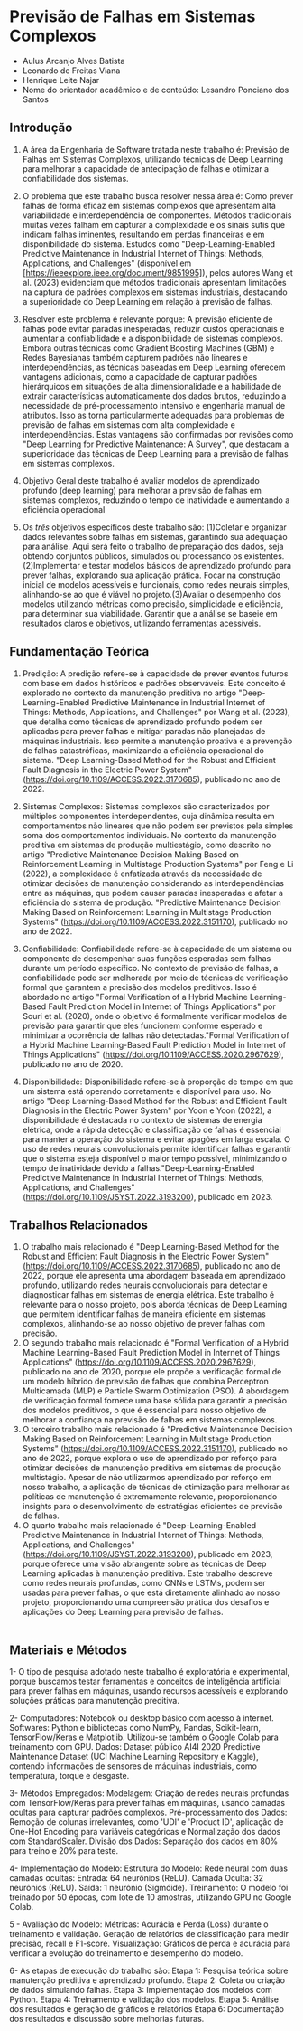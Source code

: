 # Previsão de Falhas em Sistemas Complexos 

* Aulus Arcanjo Alves Batista
* Leonardo de Freitas Viana
* Henrique Leite Najar
* Nome do orientador acadêmico e de conteúdo: Lesandro Ponciano dos Santos


## Introdução

1. A área da Engenharia de Software tratada neste trabalho é: Previsão de Falhas em Sistemas Complexos, utilizando técnicas de Deep Learning para melhorar a capacidade de antecipação de falhas e otimizar a confiabilidade dos sistemas.

2. O problema que este trabalho busca resolver nessa área é: Como prever falhas de forma eficaz em sistemas complexos que apresentam alta variabilidade e interdependência de componentes. Métodos tradicionais muitas vezes falham em capturar a complexidade e os sinais sutis que indicam falhas iminentes, resultando em perdas financeiras e em disponibilidade do sistema. Estudos como "Deep-Learning-Enabled Predictive Maintenance in Industrial Internet of Things: Methods, Applications, and Challenges" (disponível em [https://ieeexplore.ieee.org/document/9851995]), pelos autores Wang et al. (2023) evidenciam que métodos tradicionais apresentam limitações na captura de padrões complexos em sistemas industriais, destacando a superioridade do Deep Learning em relação à previsão de falhas.

3. Resolver este problema é relevante porque: A previsão eficiente de falhas pode evitar paradas inesperadas, reduzir custos operacionais e aumentar a confiabilidade e a disponibilidade de sistemas complexos. Embora outras técnicas como Gradient Boosting Machines (GBM) e Redes Bayesianas também capturem padrões não lineares e interdependências, as técnicas baseadas em Deep Learning oferecem vantagens adicionais, como a capacidade de capturar padrões hierárquicos em situações de alta dimensionalidade e a habilidade de extrair características automaticamente dos dados brutos, reduzindo a necessidade de pré-processamento intensivo e engenharia manual de atributos. Isso as torna particularmente adequadas para problemas de previsão de falhas em sistemas com alta complexidade e interdependências. Estas vantagens são confirmadas por revisões como "Deep Learning for Predictive Maintenance: A Survey", que destacam a superioridade das técnicas de Deep Learning para a previsão de falhas em sistemas complexos.

4. Objetivo Geral deste trabalho é avaliar modelos de aprendizado profundo (deep learning) para melhorar a previsão de falhas em sistemas complexos, reduzindo o tempo de inatividade e aumentando a eficiência operacional

5. Os *três* objetivos específicos deste trabalho são: (1)Coletar e organizar dados relevantes sobre falhas em sistemas, garantindo sua adequação para análise. Aqui será feito o trabalho de preparação dos dados, seja obtendo conjuntos públicos, simulados ou processando os existentes.(2)Implementar e testar modelos básicos de aprendizado profundo para prever falhas, explorando sua aplicação prática. Focar na construção inicial de modelos acessíveis e funcionais, como redes neurais simples, alinhando-se ao que é viável no projeto.(3)Avaliar o desempenho dos modelos utilizando métricas como precisão, simplicidade e eficiência, para determinar sua viabilidade. Garantir que a análise se baseie em resultados claros e objetivos, utilizando ferramentas acessíveis.

## Fundamentação Teórica

1. Predição: A predição refere-se à capacidade de prever eventos futuros com base em dados históricos e padrões observáveis. Este conceito é explorado no contexto da manutenção preditiva no artigo "Deep-Learning-Enabled Predictive Maintenance in Industrial Internet of Things: Methods, Applications, and Challenges" por Wang et al. (2023), que detalha como técnicas de aprendizado profundo podem ser aplicadas para prever falhas e mitigar paradas não planejadas de máquinas industriais. Isso permite a manutenção proativa e a prevenção de falhas catastróficas, maximizando a eficiência operacional do sistema​. "Deep Learning-Based Method for the Robust and Efficient Fault Diagnosis in the Electric Power System" (https://doi.org/10.1109/ACCESS.2022.3170685), publicado no ano de 2022.

2. Sistemas Complexos: Sistemas complexos são caracterizados por múltiplos componentes interdependentes, cuja dinâmica resulta em comportamentos não lineares que não podem ser previstos pela simples soma dos comportamentos individuais. No contexto da manutenção preditiva em sistemas de produção multiestágio, como descrito no artigo "Predictive Maintenance Decision Making Based on Reinforcement Learning in Multistage Production Systems" por Feng e Li (2022), a complexidade é enfatizada através da necessidade de otimizar decisões de manutenção considerando as interdependências entre as máquinas, que podem causar paradas inesperadas e afetar a eficiência do sistema de produção​. "Predictive Maintenance Decision Making Based on Reinforcement Learning in Multistage Production Systems" (https://doi.org/10.1109/ACCESS.2022.3151170), publicado no ano de 2022.

3. Confiabilidade: Confiabilidade refere-se à capacidade de um sistema ou componente de desempenhar suas funções esperadas sem falhas durante um período específico. No contexto de previsão de falhas, a confiabilidade pode ser melhorada por meio de técnicas de verificação formal que garantem a precisão dos modelos preditivos. Isso é abordado no artigo "Formal Verification of a Hybrid Machine Learning-Based Fault Prediction Model in Internet of Things Applications" por Souri et al. (2020), onde o objetivo é formalmente verificar modelos de previsão para garantir que eles funcionem conforme esperado e minimizar a ocorrência de falhas não detectadas."Formal Verification of a Hybrid Machine Learning-Based Fault Prediction Model in Internet of Things Applications" (https://doi.org/10.1109/ACCESS.2020.2967629), publicado no ano de 2020.

4. Disponibilidade: Disponibilidade refere-se à proporção de tempo em que um sistema está operando corretamente e disponível para uso. No artigo "Deep Learning-Based Method for the Robust and Efficient Fault Diagnosis in the Electric Power System" por Yoon e Yoon (2022), a disponibilidade é destacada no contexto de sistemas de energia elétrica, onde a rápida detecção e classificação de falhas é essencial para manter a operação do sistema e evitar apagões em larga escala. O uso de redes neurais convolucionais permite identificar falhas e garantir que o sistema esteja disponível o maior tempo possível, minimizando o tempo de inatividade devido a falhas."Deep-Learning-Enabled Predictive Maintenance in Industrial Internet of Things: Methods, Applications, and Challenges" (https://doi.org/10.1109/JSYST.2022.3193200), publicado em 2023.
  

## Trabalhos Relacionados

1. O trabalho mais relacionado é "Deep Learning-Based Method for the Robust and Efficient Fault Diagnosis in the Electric Power System" (https://doi.org/10.1109/ACCESS.2022.3170685), publicado no ano de 2022, porque ele apresenta uma abordagem baseada em aprendizado profundo, utilizando redes neurais convolucionais para detectar e diagnosticar falhas em sistemas de energia elétrica. Este trabalho é relevante para o nosso projeto, pois aborda técnicas de Deep Learning que permitem identificar falhas de maneira eficiente em sistemas complexos, alinhando-se ao nosso objetivo de prever falhas com precisão.<br/>
2. O segundo trabalho mais relacionado é "Formal Verification of a Hybrid Machine Learning-Based Fault Prediction Model in Internet of Things Applications" (https://doi.org/10.1109/ACCESS.2020.2967629), publicado no ano de 2020, porque ele propõe a verificação formal de um modelo híbrido de previsão de falhas que combina Perceptron Multicamada (MLP) e Particle Swarm Optimization (PSO). A abordagem de verificação formal fornece uma base sólida para garantir a precisão dos modelos preditivos, o que é essencial para nosso objetivo de melhorar a confiança na previsão de falhas em sistemas complexos.<br/>
3. O terceiro trabalho mais relacionado é "Predictive Maintenance Decision Making Based on Reinforcement Learning in Multistage Production Systems" (https://doi.org/10.1109/ACCESS.2022.3151170), publicado no ano de 2022, porque explora o uso de aprendizado por reforço para otimizar decisões de manutenção preditiva em sistemas de produção multistágio. Apesar de não utilizarmos aprendizado por reforço em nosso trabalho, a aplicação de técnicas de otimização para melhorar as políticas de manutenção é extremamente relevante, proporcionando insights para o desenvolvimento de estratégias eficientes de previsão de falhas.<br/>
4. O quarto trabalho mais relacionado é "Deep-Learning-Enabled Predictive Maintenance in Industrial Internet of Things: Methods, Applications, and Challenges" (https://doi.org/10.1109/JSYST.2022.3193200), publicado em 2023, porque oferece uma visão abrangente sobre as técnicas de Deep Learning aplicadas à manutenção preditiva. Este trabalho descreve como redes neurais profundas, como CNNs e LSTMs, podem ser usadas para prever falhas, o que está diretamente alinhado ao nosso projeto, proporcionando uma compreensão prática dos desafios e aplicações do Deep Learning para previsão de falhas.<br/><br/>

## Materiais e Métodos

1- O tipo de pesquisa adotado neste trabalho é exploratória e experimental, porque buscamos testar ferramentas e conceitos de inteligência artificial para prever falhas em máquinas, usando recursos acessíveis e explorando soluções práticas para manutenção preditiva.

2- Computadores: Notebook ou desktop básico com acesso à internet.
Softwares: Python e bibliotecas como NumPy, Pandas, Scikit-learn, TensorFlow/Keras e Matplotlib. Utilizou-se também o Google Colab para treinamento com GPU.
Dados: Dataset público AI4I 2020 Predictive Maintenance Dataset (UCI Machine Learning Repository e Kaggle), contendo informações de sensores de máquinas industriais, como temperatura, torque e desgaste.

3- Métodos Empregados: Modelagem: Criação de redes neurais profundas com TensorFlow/Keras para prever falhas em máquinas, usando camadas ocultas para capturar padrões complexos.
Pré-processamento dos Dados: Remoção de colunas irrelevantes, como 'UDI' e 'Product ID', aplicação de One-Hot Encoding para variáveis categóricas e Normalização dos dados com StandardScaler.
Divisão dos Dados: Separação dos dados em 80% para treino e 20% para teste.

4-  Implementação do Modelo: Estrutura do Modelo: Rede neural com duas camadas ocultas:
Entrada: 64 neurônios (ReLU).
Camada Oculta: 32 neurônios (ReLU).
Saída: 1 neurônio (Sigmóide).
Treinamento: O modelo foi treinado por 50 épocas, com lote de 10 amostras, utilizando GPU no Google Colab.

5 - Avaliação do Modelo: Métricas: Acurácia e Perda (Loss) durante o treinamento e validação. Geração de relatórios de classificação para medir precisão, recall e F1-score. Visualização: Gráficos de perda e acurácia para verificar a evolução do treinamento e desempenho do modelo.

6- As etapas de execução do trabalho são:
Etapa 1: Pesquisa teórica sobre manutenção preditiva e aprendizado profundo.
Etapa 2: Coleta ou criação de dados simulando falhas.
Etapa 3: Implementação dos modelos com Python.
Etapa 4: Treinamento e validação dos modelos.
Etapa 5: Análise dos resultados e geração de gráficos e relatórios
Etapa 6: Documentação dos resultados e discussão sobre melhorias futuras.
